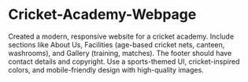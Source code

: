 # Cricket-Academy-Webpage
Created a modern, responsive website for a cricket academy. Include sections like About Us, Facilities (age-based cricket nets, canteen, washrooms), and Gallery (training, matches). The footer should have contact details and copyright. Use a sports-themed UI, cricket-inspired colors, and mobile-friendly design with high-quality images.
